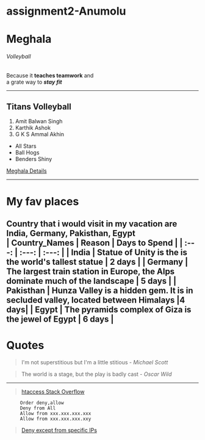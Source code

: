 # assignment2-Anumolu
# Meghala
###### Volleyball
Because it **teaches teamwork** and <br> a grate way to ***stay fit***

---
## Titans Volleyball 

1. Amit Balwan Singh
2. Karthik Ashok
3. G K S Ammal Akhin
- All Stars
- Ball Hogs 
- Benders Shiny

[Meghala Details](AboutMe.md)

 ---
 # My fav places
 
 Country that i would visit in my vacation are India, Germany, Pakisthan, Egypt <br>
 | **Country_Names** | **Reason** | **Days to Spend** |
 |      :---:        |     :---:  |     :---:         |
 |  India     | Statue of Unity is the is the world's tallest statue | 2 days |
 |  Germany   | The largest train station in Europe, the Alps dominate much of the landscape | 5 days |
 |  Pakisthan | Hunza Valley is a hidden gem. It is in secluded valley, located between Himalays |4 days|
 |  Egypt     | The pyramids complex of Giza is the jewel of Egypt | 6 days |
  ---
 # Quotes

> I'm not superstitious but I'm a little stitious - *Michael Scott* 

> The world is a stage, but the play is badly cast - *Oscar Wild*

---
> [htaccess Stack Overflow](https://stackoverflow.com/questions/22012045/htaccess-rewrite-url-like-stack-overflow)  
  
```
     Order deny,allow
     Deny from All
     Allow from xxx.xxx.xxx.xxx
     Allow from xxx.xxx.xxx.xxy

```
> [Deny except from specific IPs](https://css-tricks.com/snippets/htaccess/denying-allowing-access/)
  